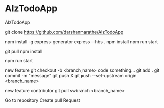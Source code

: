 # AlzTodoApp
AlzTodoApp

git clone https://github.com/darshanmarathe/AlzTodoApp


npm install -g express-generator
express --hbs .
npm install 
npm run start

git pull
npm install 



 npm run start

new feature
git checkout -b <branch_name>
code something...
git add .
git commit -m "message"
git push X
git push --set-upstream origin <branch_name>

new feature contributor
git pull
swbranch <branch_name>

Go to repository 
Create pull Request
